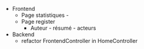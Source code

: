 - Frontend 
  - Page statistiques - 
  - Page register 
    - Auteur - résumé - acteurs
- Backend 
  - refactor FrontendController in HomeController